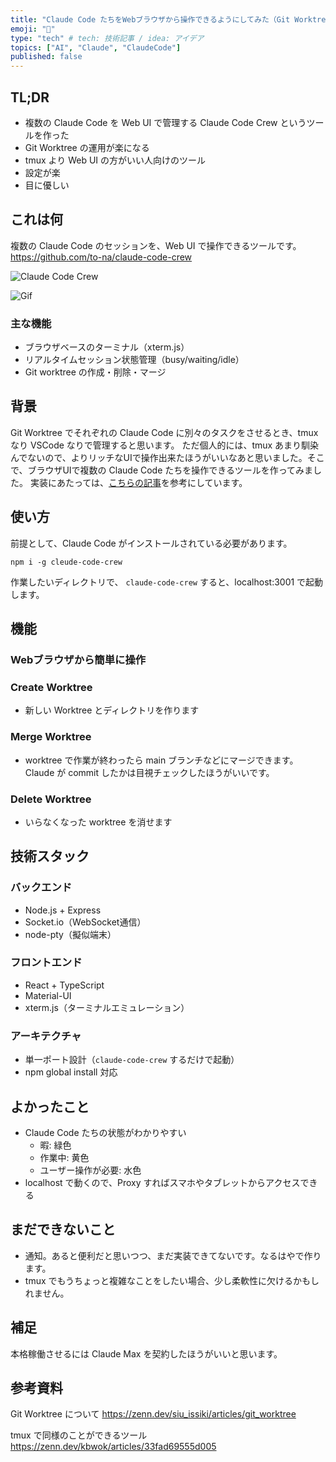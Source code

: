 ```yaml
---
title: "Claude Code たちをWebブラウザから操作できるようにしてみた（Git Worktree用）"
emoji: "🐇"
type: "tech" # tech: 技術記事 / idea: アイデア
topics: ["AI", "Claude", "ClaudeCode"]
published: false
---
```

## TL;DR

- 複数の Claude Code を Web UI で管理する Claude Code Crew というツールを作った
- Git Worktree の運用が楽になる
- tmux より Web UI の方がいい人向けのツール
- 設定が楽
- 目に優しい

## これは何

複数の Claude Code のセッションを、Web UI で操作できるツールです。
https://github.com/to-na/claude-code-crew

![Claude Code Crew](https://storage.googleapis.com/zenn-user-upload/1b63b8ae3314-20250613.png)

![Gif](https://storage.googleapis.com/zenn-user-upload/06f537b6aabc-20250613.gif)

### 主な機能

- ブラウザベースのターミナル（xterm.js）
- リアルタイムセッション状態管理（busy/waiting/idle）
- Git worktree の作成・削除・マージ

## 背景

Git Worktree でそれぞれの Claude Code に別々のタスクをさせるとき、tmux なり VSCode なりで管理すると思います。
ただ個人的には、tmux あまり馴染んでないので、よりリッチなUIで操作出来たほうがいいなあと思いました。そこで、ブラウザUIで複数の Claude Code たちを操作できるツールを作ってみました。
実装にあたっては、[こちらの記事](https://zenn.dev/kbwok/articles/33fad69555d005)を参考にしています。

## 使い方

前提として、Claude Code がインストールされている必要があります。

`npm i -g cleude-code-crew`

作業したいディレクトリで、 `claude-code-crew` すると、localhost:3001 で起動します。

## 機能
### Webブラウザから簡単に操作

### Create Worktree

- 新しい Worktree とディレクトリを作ります

### Merge Worktree
- worktree で作業が終わったら main ブランチなどにマージできます。Claude が commit したかは目視チェックしたほうがいいです。

### Delete Worktree
- いらなくなった worktree を消せます

## 技術スタック

### バックエンド
- Node.js + Express
- Socket.io（WebSocket通信）
- node-pty（擬似端末）

### フロントエンド
- React + TypeScript
- Material-UI
- xterm.js（ターミナルエミュレーション）

### アーキテクチャ
- 単一ポート設計（`claude-code-crew` するだけで起動）
- npm global install 対応

## よかったこと
- Claude Code たちの状態がわかりやすい
  - 暇: 緑色
  - 作業中: 黄色
  - ユーザー操作が必要: 水色
- localhost で動くので、Proxy すればスマホやタブレットからアクセスできる

## まだできないこと

- 通知。あると便利だと思いつつ、まだ実装できてないです。なるはやで作ります。
- tmux でもうちょっと複雑なことをしたい場合、少し柔軟性に欠けるかもしれません。

## 補足
本格稼働させるには Claude Max を契約したほうがいいと思います。

## 参考資料
Git Worktree について
https://zenn.dev/siu_issiki/articles/git_worktree

tmux で同様のことができるツール
https://zenn.dev/kbwok/articles/33fad69555d005